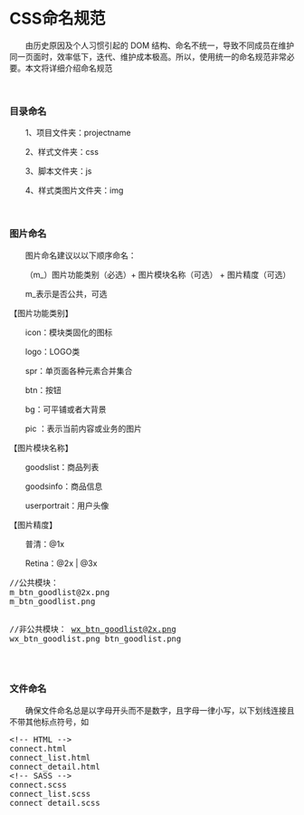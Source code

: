 # CSS命名规范

&emsp;&emsp;由历史原因及个人习惯引起的 DOM 结构、命名不统一，导致不同成员在维护同一页面时，效率低下，迭代、维护成本极高。所以，使用统一的命名规范非常必要。本文将详细介绍命名规范

&nbsp;

### 目录命名

&emsp;&emsp;1、项目文件夹：projectname

&emsp;&emsp;2、样式文件夹：css

&emsp;&emsp;3、脚本文件夹：js

&emsp;&emsp;4、样式类图片文件夹：img

&nbsp;

### 图片命名

&emsp;&emsp;图片命名建议以以下顺序命名：

&emsp;&emsp;（m_）图片功能类别（必选）+ 图片模块名称（可选） + 图片精度（可选）

&emsp;&emsp;m_表示是否公共，可选

【图片功能类别】

&emsp;&emsp;icon：模块类固化的图标

&emsp;&emsp;logo：LOGO类

&emsp;&emsp;spr：单页面各种元素合并集合

&emsp;&emsp;btn：按钮

&emsp;&emsp;bg：可平铺或者大背景

&emsp;&emsp;pic ：表示当前内容或业务的图片

【图片模块名称】

&emsp;&emsp;goodslist：商品列表

&emsp;&emsp;goodsinfo：商品信息

&emsp;&emsp;userportrait：用户头像

【图片精度】

&emsp;&emsp;普清：@1x

&emsp;&emsp;Retina：@2x | @3x

<div>
<pre>//公共模块：
m_btn_goodlist@2x.png
m_btn_goodlist.png

//非公共模块：
wx_btn_goodlist@2x.png
wx_btn_goodlist.png
btn_goodlist.png</pre>
</div>

&nbsp;

### 文件命名

&emsp;&emsp;确保文件命名总是以字母开头而不是数字，且字母一律小写，以下划线连接且不带其他标点符号，如

<div>
<pre>&lt;!-- HTML --&gt;
connect.html
connect_list.html
connect_detail.html
&lt;!-- SASS --&gt;
connect.scss
connect_list.scss
connect_detail.scss</pre>
</div>
